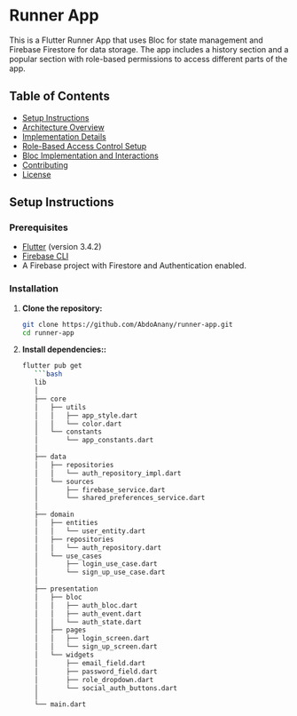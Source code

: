 # Runner App

This is a Flutter Runner App that uses Bloc for state management and Firebase Firestore for data storage. The app includes a history section and a popular section with role-based permissions to access different parts of the app.

## Table of Contents

- [Setup Instructions](#setup-instructions)
- [Architecture Overview](#architecture-overview)
- [Implementation Details](#implementation-details)
- [Role-Based Access Control Setup](#role-based-access-control-setup)
- [Bloc Implementation and Interactions](#bloc-implementation-and-interactions)
- [Contributing](#contributing)
- [License](#license)

## Setup Instructions

### Prerequisites

- [Flutter](https://flutter.dev/docs/get-started/install) (version 3.4.2)
- [Firebase CLI](https://firebase.google.com/docs/cli)
- A Firebase project with Firestore and Authentication enabled.

### Installation

1. **Clone the repository:**

   ```bash
   git clone https://github.com/AbdoAnany/runner-app.git
   cd runner-app

2. **Install dependencies::**

   ```bash
   flutter pub get
      ```bash
      lib
      │
      ├── core
      │   ├── utils
      │   │   ├── app_style.dart
      │   │   └── color.dart
      │   └── constants
      │       └── app_constants.dart
      │
      ├── data
      │   ├── repositories
      │   │   └── auth_repository_impl.dart
      │   └── sources
      │       ├── firebase_service.dart
      │       └── shared_preferences_service.dart
      │
      ├── domain
      │   ├── entities
      │   │   └── user_entity.dart
      │   ├── repositories
      │   │   └── auth_repository.dart
      │   └── use_cases
      │       ├── login_use_case.dart
      │       └── sign_up_use_case.dart
      │
      ├── presentation
      │   ├── bloc
      │   │   ├── auth_bloc.dart
      │   │   ├── auth_event.dart
      │   │   └── auth_state.dart
      │   ├── pages
      │   │   ├── login_screen.dart
      │   │   └── sign_up_screen.dart
      │   └── widgets
      │       ├── email_field.dart
      │       ├── password_field.dart
      │       ├── role_dropdown.dart
      │       └── social_auth_buttons.dart
      │
      └── main.dart
      
